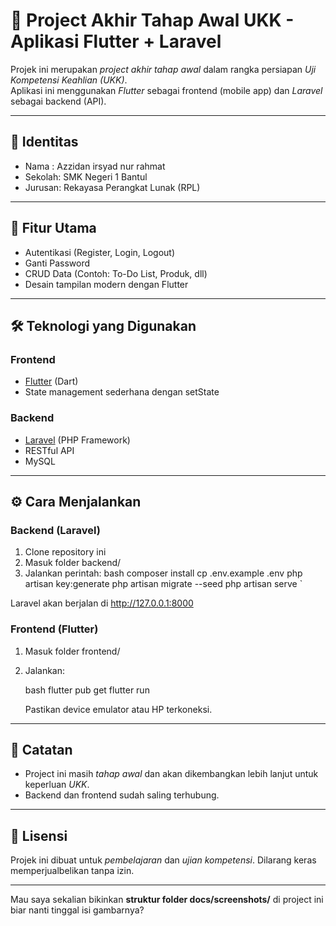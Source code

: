 # 📌 Project Akhir Tahap Awal UKK - Aplikasi Flutter + Laravel

Projek ini merupakan *project akhir tahap awal* dalam rangka persiapan *Uji Kompetensi Keahlian (UKK)*.  
Aplikasi ini menggunakan *Flutter* sebagai frontend (mobile app) dan *Laravel* sebagai backend (API).  

---

## 👤 Identitas
- Nama  : Azzidan irsyad nur rahmat  
- Sekolah: SMK Negeri 1 Bantul  
- Jurusan: Rekayasa Perangkat Lunak (RPL)  

---

## 🚀 Fitur Utama
- Autentikasi (Register, Login, Logout)  
- Ganti Password  
- CRUD Data (Contoh: To-Do List, Produk, dll)  
- Desain tampilan modern dengan Flutter  

---

## 🛠 Teknologi yang Digunakan
### Frontend
- [Flutter](https://flutter.dev/) (Dart)  
- State management sederhana dengan setState  

### Backend
- [Laravel](https://laravel.com/) (PHP Framework)  
- RESTful API  
- MySQL

---

## ⚙ Cara Menjalankan
### Backend (Laravel)
1. Clone repository ini  
2. Masuk folder backend/  
3. Jalankan perintah:
   bash
   composer install
   cp .env.example .env
   php artisan key:generate
   php artisan migrate --seed
   php artisan serve
`

Laravel akan berjalan di http://127.0.0.1:8000

### Frontend (Flutter)

1. Masuk folder frontend/
2. Jalankan:

   bash
   flutter pub get
   flutter run
   

   Pastikan device emulator atau HP terkoneksi.

---

## 📝 Catatan

* Project ini masih *tahap awal* dan akan dikembangkan lebih lanjut untuk keperluan *UKK*.
* Backend dan frontend sudah saling terhubung.

---

## 📌 Lisensi

Projek ini dibuat untuk *pembelajaran* dan *ujian kompetensi*.
Dilarang keras memperjualbelikan tanpa izin.



---

Mau saya sekalian bikinkan **struktur folder docs/screenshots/** di project ini biar nanti tinggal isi gambarnya?
